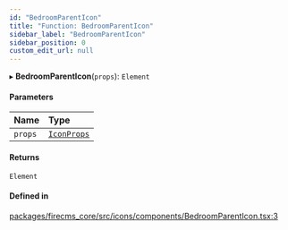 ```yaml
---
id: "BedroomParentIcon"
title: "Function: BedroomParentIcon"
sidebar_label: "BedroomParentIcon"
sidebar_position: 0
custom_edit_url: null
---
```


▸ **BedroomParentIcon**(`props`): `Element`

#### Parameters

| Name | Type |
| :------ | :------ |
| `props` | [`IconProps`](../types/IconProps.md) |

#### Returns

`Element`

#### Defined in

[packages/firecms_core/src/icons/components/BedroomParentIcon.tsx:3](https://github.com/FireCMSco/firecms/blob/d45f3739/packages/firecms_core/src/icons/components/BedroomParentIcon.tsx#L3)
